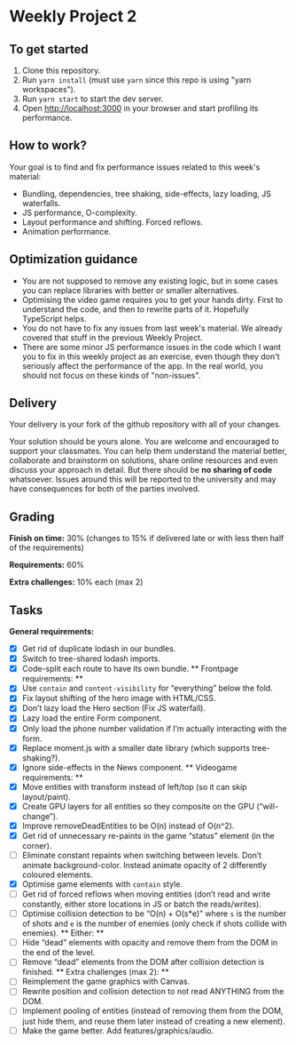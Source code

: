 # Weekly Project 2

## To get started

1. Clone this repository.
2. Run `yarn install` (must use `yarn` since this repo is using "yarn workspaces").
3. Run `yarn start` to start the dev server.
4. Open [http://localhost:3000](http://localhost:3000) in your browser and start profiling its performance.

## How to work?

Your goal is to find and fix performance issues related to this week's material: 

- Bundling, dependencies, tree shaking, side-effects, lazy loading, JS waterfalls.
- JS performance, O-complexity.
- Layout performance and shifting. Forced reflows.
- Animation performance.

## Optimization guidance

- You are not supposed to remove any existing logic, but in some cases you can replace libraries with better or smaller alternatives.
- Optimising the video game requires you to get your hands dirty. First to understand the code, and then to rewrite parts of it. Hopefully TypeScript helps. 
- You do not have to fix any issues from last week's material. We already covered that stuff in the previous Weekly Project.
- There are some minor JS performance issues in the code which I want you to fix in this weekly project as an exercise, even though they don't seriously affect the performance of the app. In the real world, you should not focus on these kinds of "non-issues".

## Delivery

Your delivery is your fork of the github repository with all of your changes.

Your solution should be yours alone. You are welcome and encouraged to support your classmates. You can help them understand the material better, collaborate and brainstorm on solutions, share online resources and even discuss your approach in detail. But there should be **no sharing of code** whatsoever. Issues around this will be reported to the university and may have consequences for both of the parties involved.

## Grading

**Finish on time:** 30% (changes to 15% if delivered late or with less then half of the requirements)

**Requirements:** 60%

**Extra challenges:** 10% each (max 2)


## Tasks

**General requirements:**
- [x] Get rid of duplicate lodash in our bundles.
- [x] Switch to tree-shared lodash imports.
- [x] Code-split each route to have its own bundle.
** Frontpage requirements: **
- [x] Use `contain` and `content-visibility` for “everything” below the fold. 
- [x] Fix layout shifting of the hero image with HTML/CSS.
- [x] Don’t lazy load the Hero section (Fix JS waterfall).
- [x] Lazy load the entire Form component.
- [x] Only load the phone number validation if I’m actually interacting with the form.
- [x] Replace moment.js with a smaller date library (which supports tree-shaking?).
- [x] Ignore side-effects in the News component.
** Videogame requirements: **
- [x]  Move entities with transform instead of left/top (so it can skip layout/paint).
- [x]  Create GPU layers for all entities so they composite on the GPU (“will-change”).
- [x]  Improve removeDeadEntities to be O(n) instead of O(n^2).
- [x]  Get rid of unnecessary re-paints in the game “status” element (in the corner).
- [ ]  Eliminate constant repaints when switching between levels. Don’t animate background-color. Instead animate opacity of 2 differently coloured elements.
- [x]  Optimise game elements with `contain` style.
- [ ]  Get rid of forced reflows when moving entities (don’t read and write constantly, either store locations in JS or batch the reads/writes).
- [ ]  Optimise collision detection to be “O(n) + O(s*e)” where `s` is the number of shots and `e` is the number of enemies (only check if shots collide with enemies).
** Either: **
- [ ]  Hide “dead” elements with opacity and remove them from the DOM in the end of the level.
- [ ]  Remove “dead” elements from the DOM after collision detection is finished.
** Extra challenges (max 2): **
- [ ] Reimplement the game graphics with Canvas.
- [ ] Rewrite position and collision detection to not read ANYTHING from the DOM.
- [ ] Implement pooling of entities (instead of removing them from the DOM, just hide them, and reuse them later instead of creating a new element).
- [ ] Make the game better. Add features/graphics/audio.